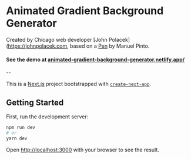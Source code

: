 # Animated Gradient Background Generator

Created by Chicago web developer [John Polacek](https://johnpolacek.com, based on a [Pen](https://codepen.io/P1N2O/pen/pyBNzX) by Manuel Pinto.

#### See the demo at [animated-gradient-background-generator.netlify.app/](https://animated-gradient-background-generator.netlify.app/)

--

This is a [Next.js](https://nextjs.org/) project bootstrapped with [`create-next-app`](https://github.com/vercel/next.js/tree/canary/packages/create-next-app).

## Getting Started

First, run the development server:

```bash
npm run dev
# or
yarn dev
```

Open [http://localhost:3000](http://localhost:3000) with your browser to see the result.
